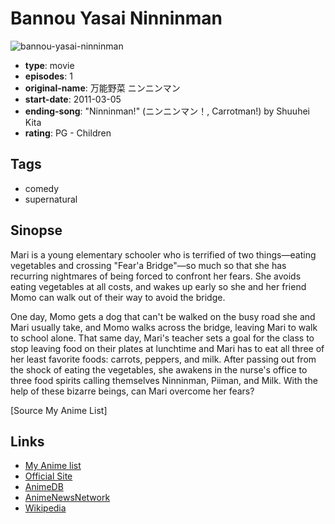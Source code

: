 # Bannou Yasai Ninninman

![bannou-yasai-ninninman](https://cdn.myanimelist.net/images/anime/12/29028.jpg)

-   **type**: movie
-   **episodes**: 1
-   **original-name**: 万能野菜 ニンニンマン
-   **start-date**: 2011-03-05
-   **ending-song**: "Ninninman!" (ニンニンマン！, Carrotman!) by Shuuhei Kita
-   **rating**: PG - Children

## Tags

-   comedy
-   supernatural

## Sinopse

Mari is a young elementary schooler who is terrified of two things—eating vegetables and crossing "Fear'a Bridge"—so much so that she has recurring nightmares of being forced to confront her fears. She avoids eating vegetables at all costs, and wakes up early so she and her friend Momo can walk out of their way to avoid the bridge.

One day, Momo gets a dog that can't be walked on the busy road she and Mari usually take, and Momo walks across the bridge, leaving Mari to walk to school alone. That same day, Mari's teacher sets a goal for the class to stop leaving food on their plates at lunchtime and Mari has to eat all three of her least favorite foods: carrots, peppers, and milk. After passing out from the shock of eating the vegetables, she awakens in the nurse's office to three food spirits calling themselves Ninninman, Piiman, and Milk. With the help of these bizarre beings, can Mari overcome her fears?

[Source My Anime List]

## Links

-   [My Anime list](https://myanimelist.net/anime/10501/Bannou_Yasai_Ninninman)
-   [Official Site](http://www.janica.jp/pja/ninnin/)
-   [AnimeDB](http://anidb.info/perl-bin/animedb.pl?show=anime&aid=8257)
-   [AnimeNewsNetwork](http://www.animenewsnetwork.com/encyclopedia/anime.php?id=12568)
-   [Wikipedia](http://en.wikipedia.org/wiki/Anime_Mirai)
